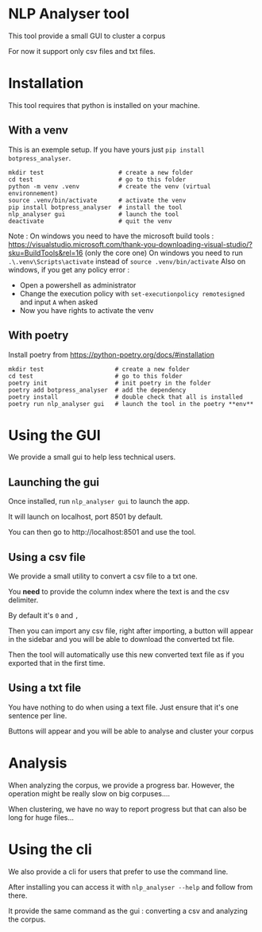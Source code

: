 # NLP Analyser tool

This tool provide a small GUI to cluster a corpus

For now it support only csv files and txt files.

# Installation
This tool requires that python is installed on your machine.

## With a venv 
This is an exemple setup. If you have yours just `pip install botpress_analyser`.

```shell 
mkdir test                     # create a new folder
cd test                        # go to this folder
python -m venv .venv           # create the venv (virtual environnement)
source .venv/bin/activate      # activate the venv 
pip install botpress_analyser  # install the tool 
nlp_analyser gui               # launch the tool
deactivate                     # quit the venv
```

Note : 
On windows you need to have the microsoft build tools : https://visualstudio.microsoft.com/thank-you-downloading-visual-studio/?sku=BuildTools&rel=16 (only the core one)
On windows you need to run `.\.venv\Scripts\activate` instead of `source .venv/bin/activate`
Also on windows, if you get any policy error : 
- Open a powershell as administrator
- Change the execution policy with `set-executionpolicy remotesigned` and input `A` when asked
- Now you have rights to activate the venv

## With poetry 
Install poetry from https://python-poetry.org/docs/#installation 

```shell
mkdir test                    # create a new folder
cd test                       # go to this folder
poetry init                   # init poetry in the folder 
poetry add botpress_analyser  # add the dependency
poetry install                # double check that all is installed 
poetry run nlp_analyser gui   # launch the tool in the poetry **env**
```
# Using the GUI
We provide a small gui to help less technical users.
## Launching the gui
Once installed, run `nlp_analyser gui` to launch the app. 

It will launch on localhost, port 8501 by default.

You can then go to http://localhost:8501 and use the tool.

## Using a csv file
We provide a small utility to convert a csv file to a txt one. 

You __need__ to provide the column index where the text is and the csv delimiter.

By default it's `0` and `,` 

Then you can import any csv file, right after importing, a button will appear in the sidebar and you will be able to download the converted txt file.

Then the tool will automatically use this new converted text file as if you exported that in the first time.
## Using a txt file

You have nothing to do when using a text file. 
Just ensure that it's one sentence per line.

Buttons will appear and you will be able to analyse and cluster your corpus

# Analysis
When analyzing the corpus, we provide a progress bar. However, the operation might be really slow on big corpuses....

When clustering, we have no way to report progress but that can also be long for huge files...


# Using the cli 

We also provide a cli for users that prefer to use the command line.

After installing you can access it with `nlp_analyser --help` and follow from there.

It provide the same command as the gui : converting a csv and analyzing the corpus.